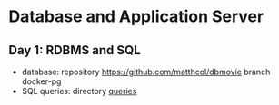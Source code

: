 # Database and Application Server

## Day 1: RDBMS and SQL
- database: repository https://github.com/matthcol/dbmovie branch docker-pg
- SQL queries: directory [queries](queries/some_queries.sql)